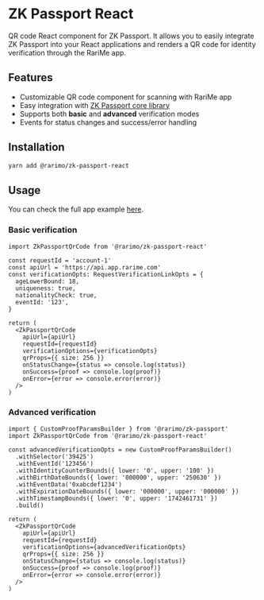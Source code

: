 # ZK Passport React

QR code React component for ZK Passport. It allows you to easily integrate ZK Passport into your React applications and renders a QR code for identity verification through the RariMe app.

## Features

- Customizable QR code component for scanning with RariMe app
- Easy integration with [ZK Passport core library](https://github.com/rarimo/zk-passport/tree/main/packages/core)
- Supports both **basic** and **advanced** verification modes
- Events for status changes and success/error handling

## Installation

```bash
yarn add @rarimo/zk-passport-react
```

## Usage

You can check the full app example [here](https://github.com/rarimo/zk-passport/tree/main/examples).

### Basic verification

```tsx
import ZkPassportQrCode from '@rarimo/zk-passport-react'

const requestId = 'account-1'
const apiUrl = 'https://api.app.rarime.com'
const verificationOpts: RequestVerificationLinkOpts = {
  ageLowerBound: 18,
  uniqueness: true,
  nationalityCheck: true,
  eventId: '123',
}

return (
  <ZkPassportQrCode
    apiUrl={apiUrl}
    requestId={requestId}
    verificationOptions={verificationOpts}
    qrProps={{ size: 256 }}
    onStatusChange={status => console.log(status)}
    onSuccess={proof => console.log(proof)}
    onError={error => console.error(error)}
  />
)
```

### Advanced verification

```tsx
import { CustomProofParamsBuilder } from '@rarimo/zk-passport'
import ZkPassportQrCode from '@rarimo/zk-passport-react'

const advancedVerificationOpts = new CustomProofParamsBuilder()
  .withSelector('39425')
  .withEventId('123456')
  .withIdentityCounterBounds({ lower: '0', upper: '100' })
  .withBirthDateBounds({ lower: '000000', upper: '250630' })
  .withEventData('0xabcdef1234')
  .withExpirationDateBounds({ lower: '000000', upper: '000000' })
  .withTimestampBounds({ lower: '0', upper: '1742461731' })
  .build()

return (
  <ZkPassportQrCode
    apiUrl={apiUrl}
    requestId={requestId}
    verificationOptions={advancedVerificationOpts}
    qrProps={{ size: 256 }}
    onStatusChange={status => console.log(status)}
    onSuccess={proof => console.log(proof)}
    onError={error => console.error(error)}
  />
)
```
